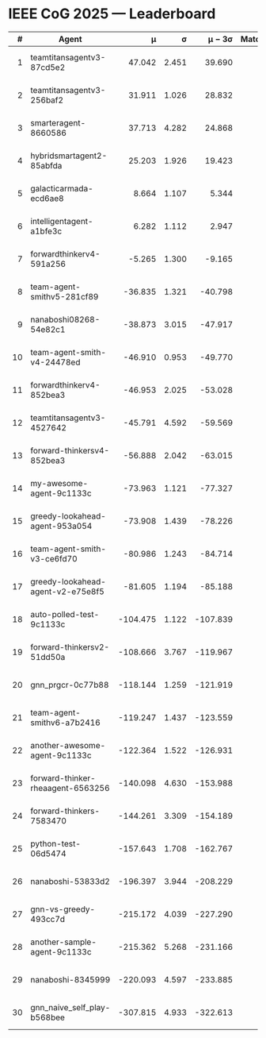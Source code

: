 # IEEE CoG 2025 — Leaderboard

| # | Agent | μ | σ | μ − 3σ | Matches | Updated |
|---:|---|---:|---:|---:|---:|---|
| 1 | teamtitansagentv3-87cd5e2 | 47.042 | 2.451 | 39.690 | 480 | 2025-08-26 22:38 |
| 2 | teamtitansagentv3-256baf2 | 31.911 | 1.026 | 28.832 | 540 | 2025-08-26 22:38 |
| 3 | smarteragent-8660586 | 37.713 | 4.282 | 24.868 | 420 | 2025-08-26 22:38 |
| 4 | hybridsmartagent2-85abfda | 25.203 | 1.926 | 19.423 | 433 | 2025-08-26 22:38 |
| 5 | galacticarmada-ecd6ae8 | 8.664 | 1.107 | 5.344 | 620 | 2025-08-26 22:38 |
| 6 | intelligentagent-a1bfe3c | 6.282 | 1.112 | 2.947 | 505 | 2025-08-26 22:38 |
| 7 | forwardthinkerv4-591a256 | -5.265 | 1.300 | -9.165 | 544 | 2025-08-26 22:38 |
| 8 | team-agent-smithv5-281cf89 | -36.835 | 1.321 | -40.798 | 580 | 2025-08-26 22:38 |
| 9 | nanaboshi08268-54e82c1 | -38.873 | 3.015 | -47.917 | 460 | 2025-08-26 22:38 |
| 10 | team-agent-smith-v4-24478ed | -46.910 | 0.953 | -49.770 | 460 | 2025-08-26 22:38 |
| 11 | forwardthinkerv4-852bea3 | -46.953 | 2.025 | -53.028 | 496 | 2025-08-26 22:38 |
| 12 | teamtitansagentv3-4527642 | -45.791 | 4.592 | -59.569 | 440 | 2025-08-26 22:38 |
| 13 | forward-thinkersv4-852bea3 | -56.888 | 2.042 | -63.015 | 482 | 2025-08-26 22:38 |
| 14 | my-awesome-agent-9c1133c | -73.963 | 1.121 | -77.327 | 600 | 2025-08-26 22:38 |
| 15 | greedy-lookahead-agent-953a054 | -73.908 | 1.439 | -78.226 | 420 | 2025-08-26 22:38 |
| 16 | team-agent-smith-v3-ce6fd70 | -80.986 | 1.243 | -84.714 | 620 | 2025-08-26 22:38 |
| 17 | greedy-lookahead-agent-v2-e75e8f5 | -81.605 | 1.194 | -85.188 | 460 | 2025-08-26 22:38 |
| 18 | auto-polled-test-9c1133c | -104.475 | 1.122 | -107.839 | 380 | 2025-08-26 22:38 |
| 19 | forward-thinkersv2-51dd50a | -108.666 | 3.767 | -119.967 | 496 | 2025-08-26 22:38 |
| 20 | gnn_prgcr-0c77b88 | -118.144 | 1.259 | -121.919 | 440 | 2025-08-26 22:38 |
| 21 | team-agent-smithv6-a7b2416 | -119.247 | 1.437 | -123.559 | 540 | 2025-08-26 22:38 |
| 22 | another-awesome-agent-9c1133c | -122.364 | 1.522 | -126.931 | 560 | 2025-08-26 22:38 |
| 23 | forward-thinker-rheaagent-6563256 | -140.098 | 4.630 | -153.988 | 736 | 2025-08-26 22:38 |
| 24 | forward-thinkers-7583470 | -144.261 | 3.309 | -154.189 | 560 | 2025-08-26 22:38 |
| 25 | python-test-06d5474 | -157.643 | 1.708 | -162.767 | 480 | 2025-08-26 22:38 |
| 26 | nanaboshi-53833d2 | -196.397 | 3.944 | -208.229 | 500 | 2025-08-26 22:38 |
| 27 | gnn-vs-greedy-493cc7d | -215.172 | 4.039 | -227.290 | 580 | 2025-08-26 22:38 |
| 28 | another-sample-agent-9c1133c | -215.362 | 5.268 | -231.166 | 700 | 2025-08-26 22:38 |
| 29 | nanaboshi-8345999 | -220.093 | 4.597 | -233.885 | 720 | 2025-08-26 22:38 |
| 30 | gnn_naive_self_play-b568bee | -307.815 | 4.933 | -322.613 | 480 | 2025-08-26 22:38 |
